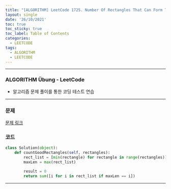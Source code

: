 ```yaml
---
title: "[ALGORITHM] LeetCode 1725. Number Of Rectangles That Can Form The Largest Square"
layout: single
date: '26/10/2021'
toc: true
toc_sticky: true
toc_label: Table of Contents
categories:
  - LEETCODE
tags:
  - ALGORITHM
  - LEETCODE
---
```


---
### ALGORITHM Übung - LeetCode
* 알고리즘 문제 풀이를 통한 코딩 테스트 연습

---

### 문제
<a href="https://leetcode.com/problems/number-of-rectangles-that-can-form-the-largest-square/">문제 링크</a>

### 코드
```python
class Solution(object):
    def countGoodRectangles(self, rectangles):
        rect_list = [min(rectangle) for rectangle in range(rectangles)]
        maxLen = max(rect_list)

        result = 0
        return sum([i for i in rect_list if maxLen == i])
```

---